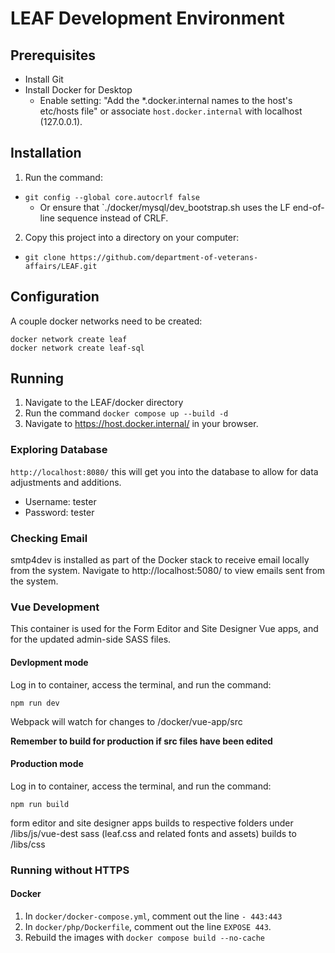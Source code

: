 # LEAF Development Environment

## Prerequisites

- Install Git
- Install Docker for Desktop
  - Enable setting: "Add the *.docker.internal names to the host's etc/hosts file" or associate `host.docker.internal` with localhost (127.0.0.1).

## Installation

1. Run the command:
  - `git config --global core.autocrlf false`
    - Or ensure that `./docker/mysql/dev_bootstrap.sh uses the LF end-of-line sequence instead of CRLF.
2. Copy this project into a directory on your computer:
  - `git clone https://github.com/department-of-veterans-affairs/LEAF.git`

## Configuration

A couple docker networks need to be created:

```shell
docker network create leaf
docker network create leaf-sql
```

## Running

1. Navigate to the LEAF/docker directory
2. Run the command `docker compose up --build -d`
3. Navigate to https://host.docker.internal/ in your browser.

### Exploring Database

`http://localhost:8080/` this will get you into the database to allow for data adjustments and additions.

- Username: tester
- Password: tester

### Checking Email

smtp4dev is installed as part of the Docker stack to receive email locally from the system. Navigate to http://localhost:5080/ to view emails sent from the system.

### Vue Development

This container is used for the Form Editor and Site Designer Vue apps, and for the updated admin-side SASS files.

#### Devlopment mode

Log in to container, access the terminal, and run the command:

`npm run dev`

Webpack will watch for changes to /docker/vue-app/src

**Remember to build for production if src files have been edited**

#### Production mode

Log in to container, access the terminal, and run the command:

`npm run build`

form editor and site designer apps builds to respective folders under /libs/js/vue-dest
sass (leaf.css and related fonts and assets) builds to /libs/css

### Running without HTTPS

#### Docker

1. In `docker/docker-compose.yml`, comment out the line `- 443:443`
2. In `docker/php/Dockerfile`, comment out the line `EXPOSE 443`.
3. Rebuild the images with `docker compose build --no-cache`
